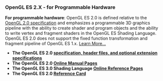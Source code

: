 ### OpenGL ES 2.X - for Programmable Hardware

**For programmable hardware**: OpenGL ES 2.0 is defined relative to the [OpenGL 2.0 specification](https://www.khronos.org/registry/OpenGL/specs/gl/glspec20.pdf) and emphasizes a programmable 3D graphics pipeline with the ability to create shader and program objects and the ability to write vertex and fragment shaders in the OpenGL ES Shading Language. OpenGL ES 2.0 does not support the fixed function transformation and fragment pipeline of OpenGL ES 1.x. [Learn More...](https://www.khronos.org/opengles/2_X/)

*   **The OpenGL ES 2.0 [specification, header files, and optional extension specifications](https://www.khronos.org/registry/OpenGL/index_es.php)**
*   **The OpenGL ES 2.0 [Online Manual Pages](https://www.khronos.org/registry/OpenGL-Refpages/es2.0)**
*   **The OpenGL ES 3.0 Shading Language [Online Reference Pages](https://www.khronos.org/registry/OpenGL-Refpages/es3.0)**
*   **The OpenGL ES 2.0 [Reference Card](https://www.khronos.org/developers/reference-cards/)**
